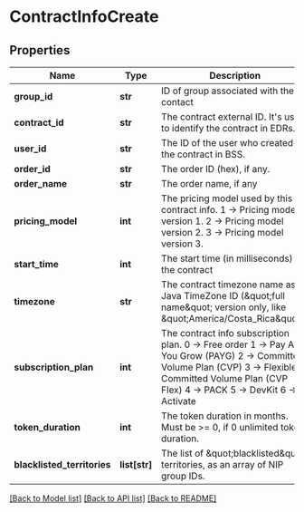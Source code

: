 # ContractInfoCreate

## Properties
Name | Type | Description | Notes
------------ | ------------- | ------------- | -------------
**group_id** | **str** | ID of group associated with the contact | [optional] 
**contract_id** | **str** | The contract external ID. It&#x27;s used to identify the contract in EDRs. | [optional] 
**user_id** | **str** | The ID of the user who created the contract in BSS. | [optional] 
**order_id** | **str** | The order ID (hex), if any. | [optional] 
**order_name** | **str** | The order name, if any | [optional] 
**pricing_model** | **int** | The pricing model used by this contract info. 1 -&gt; Pricing model version 1. 2 -&gt; Pricing model version 2. 3 -&gt; Pricing model version 3.  | [optional] 
**start_time** | **int** | The start time (in milliseconds) of the contract | [optional] 
**timezone** | **str** | The contract timezone name as a Java TimeZone ID (\&quot;full name\&quot; version only, like \&quot;America/Costa_Rica\&quot;). | [optional] 
**subscription_plan** | **int** | The contract info subscription plan. 0 -&gt; Free order 1 -&gt; Pay As You Grow (PAYG) 2 -&gt; Committed Volume Plan (CVP) 3 -&gt; Flexible Committed Volume Plan (CVP Flex) 4 -&gt; PACK 5 -&gt; DevKit 6 -&gt; Activate  | [optional] 
**token_duration** | **int** | The token duration in months. Must be &gt;&#x3D; 0, if 0 unlimited token duration. | [optional] 
**blacklisted_territories** | **list[str]** | The list of \&quot;blacklisted\&quot; territories, as an array of NIP group IDs. | [optional] 

[[Back to Model list]](../README.md#documentation-for-models) [[Back to API list]](../README.md#documentation-for-api-endpoints) [[Back to README]](../README.md)

